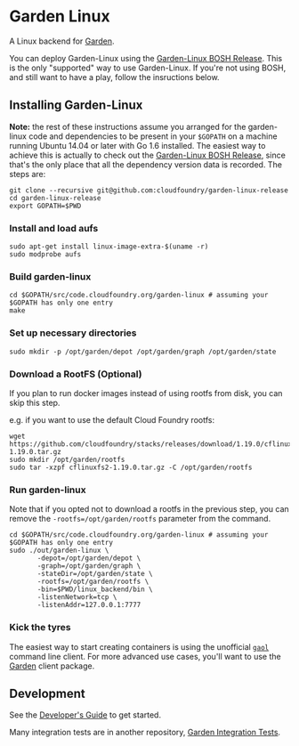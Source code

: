 # Garden Linux

A Linux backend for [Garden](https://github.com/cloudfoundry/garden).

You can deploy Garden-Linux using the [Garden-Linux BOSH Release](https://github.com/cloudfoundry/garden-linux-release).
This is the only "supported" way to use Garden-Linux.
If you're not using BOSH, and still want to have a play, follow the insructions below.

## Installing Garden-Linux

**Note:** the rest of these instructions assume you arranged for the garden-linux code and dependencies to be
present in your `$GOPATH` on a machine running Ubuntu 14.04 or later with Go 1.6 installed.
The easiest way to achieve this is actually to check out the [Garden-Linux BOSH Release](https://github.com/cloudfoundry/garden-linux-release), since that's the only place that all the dependency version data is recorded.
The steps are:

```
git clone --recursive git@github.com:cloudfoundry/garden-linux-release
cd garden-linux-release
export GOPATH=$PWD
```

### Install and load aufs

```
sudo apt-get install linux-image-extra-$(uname -r)
sudo modprobe aufs
```

### Build garden-linux

```
cd $GOPATH/src/code.cloudfoundry.org/garden-linux # assuming your $GOPATH has only one entry
make
```

### Set up necessary directories

```
sudo mkdir -p /opt/garden/depot /opt/garden/graph /opt/garden/state
```

### Download a RootFS (Optional)

If you plan to run docker images instead of using rootfs from disk, you can skip this step.

e.g. if you want to use the default Cloud Foundry rootfs:
```
wget https://github.com/cloudfoundry/stacks/releases/download/1.19.0/cflinuxfs2-1.19.0.tar.gz
sudo mkdir /opt/garden/rootfs
sudo tar -xzpf cflinuxfs2-1.19.0.tar.gz -C /opt/garden/rootfs
```

### Run garden-linux

Note that if you opted not to download a rootfs in the previous step, you can remove the `-rootfs=/opt/garden/rootfs` parameter from the command.

```
cd $GOPATH/src/code.cloudfoundry.org/garden-linux # assuming your $GOPATH has only one entry
sudo ./out/garden-linux \
       -depot=/opt/garden/depot \
       -graph=/opt/garden/graph \
       -stateDir=/opt/garden/state \
       -rootfs=/opt/garden/rootfs \
       -bin=$PWD/linux_backend/bin \
       -listenNetwork=tcp \
       -listenAddr=127.0.0.1:7777
```

### Kick the tyres

The easiest way to start creating containers is using the unofficial [`gaol`](https://github.com/contraband/gaol) command line client.
For more advanced use cases, you'll want to use the [Garden](https://github.com/cloudfoundry/garden) client package.

## Development

See the [Developer's Guide](docs/DEVELOPING.md) to get started.

Many integration tests are in another repository, [Garden Integration Tests](https://github.com/cloudfoundry/garden-integration-tests).

